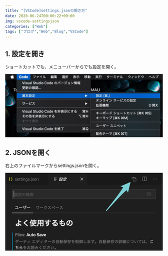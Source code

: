 ```yaml
---
title: "[VSCode]settings.jsonの開き方"
date: 2020-06-24T00:00:22+09:00
img: vscode-settingsjson
categories: ["Web"]
tags: ["ブログ","Web","Blog","VSCode"]
---
```


## 1. 設定を開き

ショートカットでも、メニューバーからでも設定を開く。

![vscode-settingsjson-1](../../../images/vscode-settingsjson-1.jpg)

## 2. JSONを開く

右上のファイルマークからsettings.jsonを開く。

![vscode-settingsjson-2](../../../images/vscode-settingsjson-2.jpg)